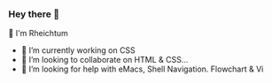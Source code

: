 ### Hey there 👋
 🤪 I'm Rheichtum 
- 🔭 I’m currently working on CSS
- 👯 I’m looking to collaborate on HTML & CSS...
- 🤔 I’m looking for help with eMacs, Shell Navigation. Flowchart & Vi
<!--📚 well i know a know what a Sandbox is
**Rheichtum/Rheichtum** is a ✨ _special_ ✨ repository because its `README.md` (this file) appears on your GitHub profile.

Here are some ideas to get you started:
- 🤪 I'm Rheichtum 
- 🔭 I’m currently working on Javascript function
- 🌱 I’m currently learning Java's a 
- 👯 I’m looking to collaborate on ...
- 🤔 I’m looking for help with Html, Css & JavaScript 
- 💬 Ask me about Frontend 
- 📫 How to reach me: rheichtum@gmail.com
- 😄 Pronouns: ...
- ⚡ Fun fact: ...
-->

